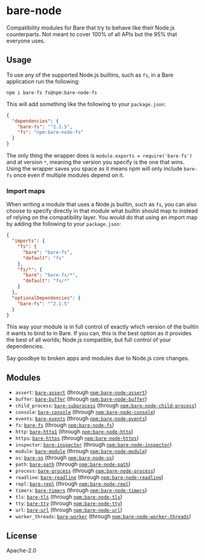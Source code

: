 # bare-node

Compatibility modules for Bare that try to behave like their Node.js counterparts. Not meant to cover 100% of all APIs but the 95% that everyone uses.

## Usage

To use any of the supported Node.js builtins, such as `fs`, in a Bare application run the following:

```
npm i bare-fs fs@npm:bare-node-fs
```

This will add something like the following to your `package.json`:

```json
{
  "dependencies": {
    "bare-fs": "^2.1.5",
    "fs": "npm:bare-node-fs"
  }
}
```

The only thing the wrapper does is `module.exports = require('bare-fs')` and at version `*`, meaning the version you specify is the one that wins. Using the wrapper saves you space as it means npm will only include `bare-fs` once even if multiple modules depend on it.

### Import maps

When writing a module that uses a Node.js builtin, such as `fs`, you can also choose to specify directly in that module what builtin should map to instead of relying on the compatibility layer. You would do that using an import map by adding the following to your `package.json`:

```json
{
  "imports": {
    "fs": {
      "bare": "bare-fs",
      "default": "fs"
    },
    "fs/*": {
      "bare": "bare-fs/*",
      "default": "fs/*"
    }
  },
  "optionalDependencies": {
    "bare-fs": "^2.1.5"
  }
}
```

This way your module is in full control of exactly which version of the builtin it wants to bind to in Bare. If you can, this is the best option as it provides the best of all worlds; Node.js compatible, but full control of your dependencies.

Say goodbye to broken apps and modules due to Node.js core changes.

## Modules

* `assert`: [`bare-assert`](https://github.com/holepunchto/bare-assert) (through [`npm:bare-node-assert`](https://www.npmjs.com/package/bare-node-assert))
* `buffer`: [`bare-buffer`](https://github.com/holepunchto/bare-buffer) (through [`npm:bare-node-buffer`](https://www.npmjs.com/package/bare-node-buffer))
* `child_process`: [`bare-subprocess`](https://github.com/holepunchto/bare-subprocess) (through [`npm:bare-node-child-process`](https://www.npmjs.com/package/bare-node-child-process))
* `console`: [`bare-console`](https://github.com/holepunchto/bare-console) (through [`npm:bare-node-console`](https://www.npmjs.com/package/bare-node-console))
* `events`: [`bare-events`](https://github.com/holepunchto/bare-events) (through [`npm:bare-node-events`](https://www.npmjs.com/package/bare-node-events))
* `fs`: [`bare-fs`](https://github.com/holepunchto/bare-fs) (through [`npm:bare-node-fs`](https://www.npmjs.com/package/bare-node-fs))
* `http`: [`bare-http1`](https://github.com/holepunchto/bare-http1) (through [`npm:bare-node-http`](https://www.npmjs.com/package/bare-node-http))
* `https`: [`bare-https`](https://github.com/holepunchto/bare-https) (through [`npm:bare-node-https`](https://www.npmjs.com/package/bare-node-https))
* `inspector`: [`bare-inspector`](https://github.com/holepunchto/bare-inspector) (through [`npm:bare-node-inspector`](https://www.npmjs.com/package/bare-node-inspector))
* `module`: [`bare-module`](https://github.com/holepunchto/bare-module) (through [`npm:bare-node-module`](https://www.npmjs.com/package/bare-node-module))
* `os`: [`bare-os`](https://github.com/holepunchto/bare-os) (through [`npm:bare-node-os`](https://www.npmjs.com/package/bare-node-os))
* `path`: [`bare-path`](https://github.com/holepunchto/bare-path) (through [`npm:bare-node-path`](https://www.npmjs.com/package/bare-node-path))
* `process`: [`bare-process`](https://github.com/holepunchto/bare-process) (through [`npm:bare-node-process`](https://www.npmjs.com/package/bare-node-process))
* `readline`: [`bare-readline`](https://github.com/holepunchto/bare-readline) (through [`npm:bare-node-readline`](https://www.npmjs.com/package/bare-node-readline))
* `repl`: [`bare-repl`](https://github.com/holepunchto/bare-repl) (through [`npm:bare-node-repl`](https://www.npmjs.com/package/bare-node-repl))
* `timers`: [`bare-timers`](https://github.com/holepunchto/bare-timers) (through [`npm:bare-node-timers`](https://www.npmjs.com/package/bare-node-timers))
* `tls`: [`bare-tls`](https://github.com/holepunchto/bare-tls) (through [`npm:bare-node-tls`](https://www.npmjs.com/package/bare-node-tls))
* `tty`: [`bare-tty`](https://github.com/holepunchto/bare-tty) (through [`npm:bare-node-tty`](https://www.npmjs.com/package/bare-node-tty))
* `url`: [`bare-url`](https://github.com/holepunchto/bare-url) (through [`npm:bare-node-url`](https://www.npmjs.com/package/bare-node-url))
* `worker_threads`: [`bare-worker`](https://github.com/holepunchto/bare-worker) (through [`npm:bare-node-worker-threads`](https://www.npmjs.com/package/bare-node-worker-threads))

## License

Apache-2.0
